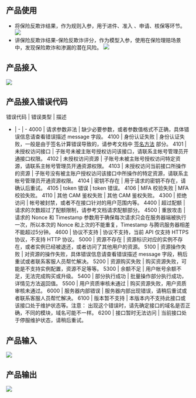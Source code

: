 ## 产品使用
- 将保险反欺诈结果，作为规则入参，用于进件、准入 、申请、核保等环节。
![](https://main.qcloudimg.com/raw/a76cce8d060821b58d63d10aeb16c1b5.png)
- 讲保险反欺诈结果-保险反欺诈评分，作为模型入参，使用在保险理赔场景中，发现保险欺诈和渗漏的潜在风险。
![](https://main.qcloudimg.com/raw/67888b6ca1063d8731830697eab68142.png)

## 产品接入
![](https://main.qcloudimg.com/raw/c25934f4ccab07881df9d01e2b7754ed.png)
## 产品接入错误代码
错误代码 | 错误类型 | 描述
- | - | -
4000	| 请求参数非法	| 缺少必要参数，或者参数值格式不正确，具体错误信息请查看错误描述 message 字段。
4100	| 身份认证失败	| 身份认证失败，一般是由于签名计算错误导致的，请参考文档中 [签名方法](https://cloud.tencent.com/document/api/213/6984) 部分。
4101	| 未授权访问接口	| 子账号未被主账号授权访问该接口，请联系主帐号管理员开通接口权限。
4102	| 未授权访问资源	| 子账号未被主账号授权访问特定资源，请联系主帐号管理员开通资源权限。
4103	| 未授权访问当前接口所操作的资源	| 子账号没有被主账户授权访问该接口中所操作的特定资源，请联系主帐号管理员开通资源权限。
4104	| 密钥不存在	| 用于请求的密钥不存在，请确认后重试。
4105	| token 错误	| token 错误。
4106	| MFA 校验失败	| MFA 校验失败。
4110	| 其他 CAM 鉴权失败	| 其他 CAM 鉴权失败。
4300	| 拒绝访问	| 帐号被封禁，或者不在接口针对的用户范围内等。
4400	| 超过配额	| 请求的次数超过了配额限制，请参考文档请求配额部分。
4500	| 重放攻击	| 请求的 Nonce 和 Timestamp 参数用于确保每次请求只会在服务器端被执行一次，所以本次的 Nonce 和上次的不能重复，Timestamp 与腾讯服务器相差不能超过5分钟。
4600	| 协议不支持	| 协议不支持，当前 API 仅支持 HTTPS 协议，不支持 HTTP 协议。
5000	| 资源不存在	| 资源标识对应的实例不存在，或者实例已经被退还，或者访问了其他用户的资源。
5100	| 资源操作失败	| 对资源的操作失败，具体错误信息请查看错误描述 message 字段，稍后重试或者联系客服人员帮忙解决。
5200	| 资源购买失败	| 购买资源失败，可能是不支持实例配置，资源不足等等。
5300	| 余额不足	| 用户帐号余额不足，无法完成购买或升级。
5400	| 部分执行成功	| 批量操作部分执行成功，详情见方法返回值。
5500	| 用户资质审核未通过	| 购买资源失败，用户资质审核未通过。
6000	| 服务器内部错误	| 服务器内部出现错误，请稍后重试或者联系客服人员帮忙解决。
6100	| 版本暂不支持	| 本版本内不支持此接口或该接口处于维护状态等。注意： 出现这个错误时，请先确定接口的域名是否正确，不同的模块，域名可能不一样。
6200	| 接口暂时无法访问	| 当前接口处于停服维护状态，请稍后重试。
 
 ## 产品输入
 ![](https://main.qcloudimg.com/raw/a4813d2164d8c3fdf3cba810be47995c.png)

## 产品输出
![](https://main.qcloudimg.com/raw/a0e93576ae7d40e4d31346918929cbf0.png)
